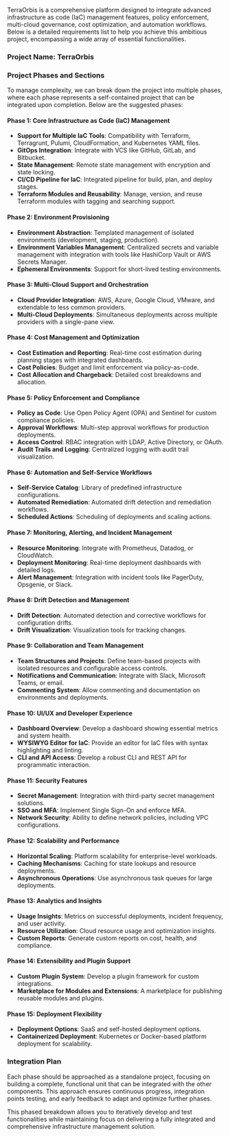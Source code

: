 TerraOrbis is a comprehensive platform designed to integrate advanced infrastructure as code (IaC) management features, policy enforcement, multi-cloud governance, cost optimization, and automation workflows. Below is a detailed requirements list to help you achieve this ambitious project, encompassing a wide array of essential functionalities.

### **Project Name: TerraOrbis**

### **Project Phases and Sections**
To manage complexity, we can break down the project into multiple phases, where each phase represents a self-contained project that can be integrated upon completion. Below are the suggested phases:

#### **Phase 1: Core Infrastructure as Code (IaC) Management**
   - **Support for Multiple IaC Tools**: Compatibility with Terraform, Terragrunt, Pulumi, CloudFormation, and Kubernetes YAML files.
   - **GitOps Integration**: Integrate with VCS like GitHub, GitLab, and Bitbucket.
   - **State Management**: Remote state management with encryption and state locking.
   - **CI/CD Pipeline for IaC**: Integrated pipeline for build, plan, and deploy stages.
   - **Terraform Modules and Reusability**: Manage, version, and reuse Terraform modules with tagging and searching support.

#### **Phase 2: Environment Provisioning**
   - **Environment Abstraction**: Templated management of isolated environments (development, staging, production).
   - **Environment Variables Management**: Centralized secrets and variable management with integration with tools like HashiCorp Vault or AWS Secrets Manager.
   - **Ephemeral Environments**: Support for short-lived testing environments.

#### **Phase 3: Multi-Cloud Support and Orchestration**
   - **Cloud Provider Integration**: AWS, Azure, Google Cloud, VMware, and extendable to less common providers.
   - **Multi-Cloud Deployments**: Simultaneous deployments across multiple providers with a single-pane view.

#### **Phase 4: Cost Management and Optimization**
   - **Cost Estimation and Reporting**: Real-time cost estimation during planning stages with integrated dashboards.
   - **Cost Policies**: Budget and limit enforcement via policy-as-code.
   - **Cost Allocation and Chargeback**: Detailed cost breakdowns and allocation.

#### **Phase 5: Policy Enforcement and Compliance**
   - **Policy as Code**: Use Open Policy Agent (OPA) and Sentinel for custom compliance policies.
   - **Approval Workflows**: Multi-step approval workflows for production deployments.
   - **Access Control**: RBAC integration with LDAP, Active Directory, or OAuth.
   - **Audit Trails and Logging**: Centralized logging with audit trail visualization.

#### **Phase 6: Automation and Self-Service Workflows**
   - **Self-Service Catalog**: Library of predefined infrastructure configurations.
   - **Automated Remediation**: Automated drift detection and remediation workflows.
   - **Scheduled Actions**: Scheduling of deployments and scaling actions.

#### **Phase 7: Monitoring, Alerting, and Incident Management**
   - **Resource Monitoring**: Integrate with Prometheus, Datadog, or CloudWatch.
   - **Deployment Monitoring**: Real-time deployment dashboards with detailed logs.
   - **Alert Management**: Integration with incident tools like PagerDuty, Opsgenie, or Slack.

#### **Phase 8: Drift Detection and Management**
   - **Drift Detection**: Automated detection and corrective workflows for configuration drifts.
   - **Drift Visualization**: Visualization tools for tracking changes.

#### **Phase 9: Collaboration and Team Management**
   - **Team Structures and Projects**: Define team-based projects with isolated resources and configurable access controls.
   - **Notifications and Communication**: Integrate with Slack, Microsoft Teams, or email.
   - **Commenting System**: Allow commenting and documentation on environments and deployments.

#### **Phase 10: UI/UX and Developer Experience**
   - **Dashboard Overview**: Develop a dashboard showing essential metrics and system health.
   - **WYSIWYG Editor for IaC**: Provide an editor for IaC files with syntax highlighting and linting.
   - **CLI and API Access**: Develop a robust CLI and REST API for programmatic interaction.

#### **Phase 11: Security Features**
   - **Secret Management**: Integration with third-party secret management solutions.
   - **SSO and MFA**: Implement Single Sign-On and enforce MFA.
   - **Network Security**: Ability to define network policies, including VPC configurations.

#### **Phase 12: Scalability and Performance**
   - **Horizontal Scaling**: Platform scalability for enterprise-level workloads.
   - **Caching Mechanisms**: Caching for state lookups and resource deployments.
   - **Asynchronous Operations**: Use asynchronous task queues for large deployments.

#### **Phase 13: Analytics and Insights**
   - **Usage Insights**: Metrics on successful deployments, incident frequency, and user activity.
   - **Resource Utilization**: Cloud resource usage and optimization insights.
   - **Custom Reports**: Generate custom reports on cost, health, and compliance.

#### **Phase 14: Extensibility and Plugin Support**
   - **Custom Plugin System**: Develop a plugin framework for custom integrations.
   - **Marketplace for Modules and Extensions**: A marketplace for publishing reusable modules and plugins.

#### **Phase 15: Deployment Flexibility**
   - **Deployment Options**: SaaS and self-hosted deployment options.
   - **Containerized Deployment**: Kubernetes or Docker-based platform deployment for scalability.

### **Integration Plan**
Each phase should be approached as a standalone project, focusing on building a complete, functional unit that can be integrated with the other components. This approach ensures continuous progress, integration points testing, and early feedback to adapt and optimize further phases.

This phased breakdown allows you to iteratively develop and test functionalities while maintaining focus on delivering a fully integrated and comprehensive infrastructure management solution.

